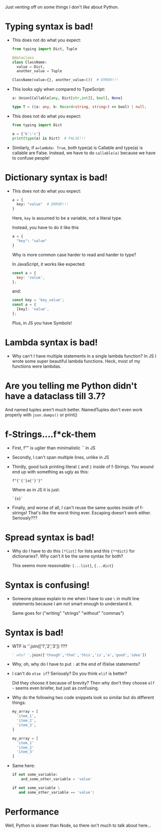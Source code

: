 Just venting off on some things I don't like about Python.

# Typing syntax is bad!

- This does not do what you expect:

  ```python
  from typing import Dict, Tuple

  @dataclass
  class ClassName:
    value = Dict,
    another_value = Tuple

  ClassName(value={}, another_value=())  # ERROR!!!
  ```

- This looks ugly when compared to TypeScript:

  ```python
  a: Union[Callable[any, Dict[str,int]], bool], None]
  ```

  ```typescript
  type T = ((a: any, b: Record<string, string>) => bool) | null;
  ```

- This does not do what you expect:

  ```python
  from typing import Dict

  a = {'b':'c'}
  print(type(a) is Dict)  # FALSE!!!
  ```

- Similarly, if `a=lambda: True`, both type(a) is Callable and type(a) is
  callable are False. Instead, we have to do `callable(a)` because we have to
  confuse people!

# Dictionary syntax is bad!

- This does not do what you expect:

  ```python
  a = {
    key: "value"  # ERROR!!!
  }
  ```

  Here, `key` is assumed to be a variable, not a literal type.

  Instead, you have to do it like this

  ```python
  a = {
    "key": "value"
  }
  ```

  Why is more common case harder to read and harder to type?

  In JavaScript, it works like expected:

  ```js
  const a = {
    key: 'value',
  };
  ```

  and:

  ```js
  const key = 'key_value';
  const a = {
    [key]: 'value',
  };
  ```

  Plus, in JS you have Symbols!

# Lambda syntax is bad!

- Why can't I have multiple statements in a single lambda function? In JS I
  wrote some super beautiful lambda functions. Heck, most of my functions were
  lambdas.

# Are you telling me Python didn't have a dataclass till 3.7?

And named tuples aren't much better. NamedTuples don't even work properly with
`json.dumps()` or print()

# f-Strings....f\*ck-them

- First, f"" is uglier than minimalistic \`\` in JS
- Secondly, I can't span multiple lines, unlike in JS
- Thirdly, good luck printing literal `{` and `}` inside of f-Strings. You wound
  end up with something as ugly as this:

  ```
  f"{'{'}a{'}'}"
  ```

  Where as in JS it is just:

  ```
  `{a}`
  ```

- Finally, and worse of all, I can't reuse the same quotes inside of f-strings!
  That's like the worst thing ever. Escaping doesn't work either. Seriously???

# Spread syntax is bad!

- Why do I have to do this `[*list]` for lists and this `{**dict}` for
  dictionaries?. Why can't it be the same syntax for both?

  This seems more reasonable: `[...list]`, `{...dict}`

# Syntax is confusing!

- Someone please explain to me when I have to use `\` in multi line statements
  because I am not smart enough to understand it.

  Same goes for ("writing" "strings" "without" "commas")

# Syntax is bad!

- WTF is ''.join(['1','2','3']) ???

  ```python
  ' who? '.join(['though','that','this','is','a','good','idea'])
  ```

- Why, oh, why do I have to put `:` at the end of if/else statements?

- I can't do `else if`? Seriously? Do you think `elif` is better?

  Did they choose it because of brevity? Then why don't they choose `elf` -
  seems even briefer, but just as confusing.

- Why do the following two code snippets look so similar but do different
  things:

  ```python
  my_array = [
    'item_1',
    'item_2',
    'item_3',
  ]
  ```

  ```python
  my_array = [
    'item_1'
    'item_2'
    'item_3'
  ]
  ```

- Same here:

  ```python
  if not some_variable:
      and_some_other_variable = 'value'
  ```

  ```python
  if not some_variable \
     and some_other_variable == 'value':
  ```

# Performance

Well, Python is slower than Node, so there isn't much to talk about here...
